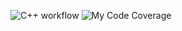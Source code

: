 ![C++ workflow](https://github.com/Ne-Mobu-u-Ne-ToNu/studentsDataBase/actions/workflows/c-cpp.yml/badge.svg)
![My Code Coverage](https://img.shields.io/endpoint?url=https://gist.githubusercontent.com/Ne-Mobu-u-Ne-ToNu/25038fb53c9796ef9018d44ca597f1fm/raw/StudentDataBase.json)
